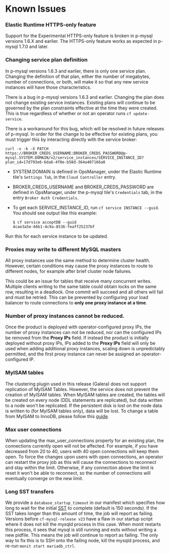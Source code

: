 # Known Issues

### Elastic Runtime HTTPS-only feature
Support for the Experimental HTTPS-only feature is broken in p-mysql versions 1.6.X and earlier. The HTTPS-only feature works as expected in p-mysql 1.7.0 and later.

### Changing service plan definition
In p-mysql versions 1.6.3 and earlier, there is only one service plan. Changing the definition of that plan, either the number of megabytes, number of connections, or both, will make it so that any new service instances will have those characteristics.

There is a bug in p-mysql versions 1.6.3 and earlier. Changing the plan does not change existing service instances. Existing plans will continue to be governed by the plan constraints effective at the time they were created. This is true regardless of whether or not an operator runs `cf update-service`.

There is a workaround for this bug, which will be resolved in future releases of p-mysql. In order for the change to be effective for existing plans, you must trigger this by interacting directly with the service broker:

```
curl -v -k -X PATCH https://BROKER_CREDS_USERNAME:BROKER_CREDS_PASSWORD@p-mysql.SYSTEM.DOMAIN/v2/service_instances/SERVICE_INSTANCE_ID?plan_id=17d793e6-6da6-4f0e-b58d-364a407166a0
```

- SYSTEM.DOMAIN is defined in OpsManager, under the Elastic Runtime tile's `Settings Tab`, in the `Cloud Controller` entry.
- BROKER\_CREDS\_USERNAME and BROKER\_CREDS\_PASSWORD are defined in OpsManager, under the p-mysql tile's `Credentials` tab, in the entry `Broker Auth Credentials`.
- To get each SERVICE\_INSTANCE\_ID, run `cf service INSTANCE --guid`. You should see output like this example:

  ```
  $ cf service acceptDB --guid
  4cae3a5e-66b1-4c9a-8536-feaff25237bf
  ```

Run this for each service instance to be updated. 

### Proxies may write to different MySQL masters
All proxy instances use the same method to determine cluster health. However, certain conditions may cause the proxy instances to route to different nodes, for example after brief cluster node failures.

This could be an issue for tables that receive many concurrent writes. Multiple clients writing to the same table could obtain locks on the same row, resulting in a deadlock. One commit will succeed and all others will fail and must be retried. This can be prevented by configuring your load balancer to route connections to **only one proxy instance at a time**.

### Number of proxy instances cannot be reduced.
Once the product is deployed with operator-configured proxy IPs, the number of proxy instances can not be reduced, nor can the configured IPs be removed from the **Proxy IPs** field. If instead the product is initially deployed without proxy IPs, IPs added to the **Proxy IPs** field will only be used when adding additional proxy instances, scaling down is unpredictably permitted, and the first proxy instance can never be assigned an operator-configured IP.

### MyISAM tables
The clustering plugin used in this release (Galera) does not support replication of MyISAM Tables. However, the service does not prevent the creation of MyISAM tables. When MyISAM tables are created, the tables will be created on every node (DDL statements are replicated), but data written to a node won't be replicated. If the persistent disk is lost on the node data is written to (for MyISAM tables only), data will be lost. To change a table from MyISAM to InnoDB, please follow this [guide](http://dev.mysql.com/doc/refman/5.5/en/converting-tables-to-innodb.html).

### Max user connections
When updating the max\_user\_connections property for an existing plan, the connections currently open will not be affected. For example, if you have decreased from 20 to 40, users with 40 open connections will keep them open. To force the changes upon users with open connections, an operator can restart the proxy job as this will cause the connections to reconnect and stay within the limit.  Otherwise, if any connection above the limit is reset it won't be able to reconnect, so the number of connections will eventually converge on the new limit.

### Long SST transfers
We provide a `database_startup_timeout` in our manifest which specifies how long to wait for the initial [SST](proxy.md#state-snapshot-transfer-sst) to complete (default is 150 seconds). If the SST takes longer than this amount of time, the job will report as failing. Versions before `cf-mysql-release v23` have a flaw in our startup script where it does not kill the mysqld process in this case. When monit restarts this process, it sees that mysql is still running and exits without writing a new pidfile. This means the job will continue to report as failing. The only way to fix this is to SSH onto the failing node, kill the mysqld process, and re-run `monit start mariadb_ctrl`.

